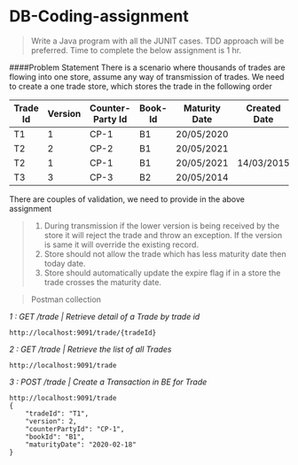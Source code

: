 # DB-Coding-assignment

> Write a Java program with all the JUNIT cases. TDD approach will be preferred. Time to complete the below assignment is 1 hr.

####Problem Statement
There is a scenario where thousands of trades are flowing into one store, assume any way of transmission of trades. We need to create a one trade store, which stores the trade in the following order

|Trade Id |	Version	| Counter-Party Id | Book-Id |	Maturity Date	|	Created Date	|	Expired
|---------|---------|---------|---------|---------|---------|---------|
T1	|	1	|	CP-1	|	B1	|	20/05/2020	|	<today date>    |		N
T2	|	2	|	CP-2	|	B1	|	20/05/2021	|	<today date>	|	    N
T2	|	1	|	CP-1	|	B1	|	20/05/2021	|	14/03/2015	    |	    N
T3	|	3	|	CP-3	|	B2	|	20/05/2014	|	<today date>	|	    Y

There are couples of validation, we need to provide in the above assignment
>1.	During transmission if the lower version is being received by the store it will reject the trade and throw an exception. If the version is same it will override the existing record.
>2.	Store should not allow the trade which has less maturity date then today date.
>3.	Store should automatically update the expire flag if in a store the trade crosses the maturity date.




> Postman collection

*1 : GET /trade | Retrieve detail of a Trade by trade id*
```
http://localhost:9091/trade/{tradeId}
```

*2 : GET /trade | Retrieve the list of all Trades*
```
http://localhost:9091/trade
```

*3 : POST /trade | Create a Transaction in BE for Trade*
```
http://localhost:9091/trade
{
	"tradeId": "T1",
	"version": 2,
	"counterPartyId": "CP-1",
	"bookId": "B1",
	"maturityDate": "2020-02-18"
}
